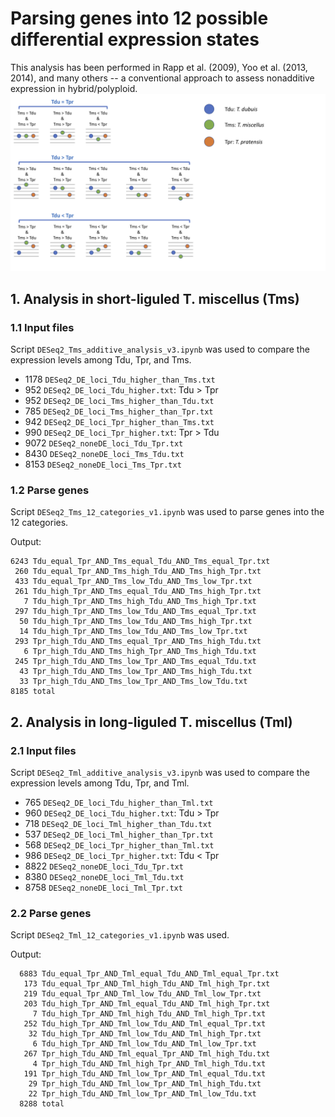 # Parsing genes into 12 possible differential expression states
This analysis has been performed in Rapp et al. (2009), Yoo et al. (2013, 2014), and many others -- a conventional approach to assess nonadditive expression in hybrid/polyploid.
![12 categories](https://github.com/GatorShan/Tragopogon-Inflorescence-RNA-seq-Analysis/blob/master/Differential_expression_analysis/12_possible_differential_exp_states/images/12_categories.png)
## 1. Analysis in short-liguled T. miscellus (Tms)
### 1.1 Input files
Script `DESeq2_Tms_additive_analysis_v3.ipynb` was used to compare the expression levels among Tdu, Tpr, and Tms.

  - 1178 `DESeq2_DE_loci_Tdu_higher_than_Tms.txt`
  - 952 `DESeq2_DE_loci_Tdu_higher.txt`: Tdu > Tpr
  - 952 `DESeq2_DE_loci_Tms_higher_than_Tdu.txt`
  - 785 `DESeq2_DE_loci_Tms_higher_than_Tpr.txt`
  - 942 `DESeq2_DE_loci_Tpr_higher_than_Tms.txt`
  - 990 `DESeq2_DE_loci_Tpr_higher.txt`: Tpr > Tdu
  - 9072 `DESeq2_noneDE_loci_Tdu_Tpr.txt`
  - 8430 `DESeq2_noneDE_loci_Tms_Tdu.txt`
  - 8153 `DESeq2_noneDE_loci_Tms_Tpr.txt`
### 1.2 Parse genes
Script `DESeq2_Tms_12_categories_v1.ipynb` was used to parse genes into the 12 categories.

Output:
```
6243 Tdu_equal_Tpr_AND_Tms_equal_Tdu_AND_Tms_equal_Tpr.txt
 260 Tdu_equal_Tpr_AND_Tms_high_Tdu_AND_Tms_high_Tpr.txt
 433 Tdu_equal_Tpr_AND_Tms_low_Tdu_AND_Tms_low_Tpr.txt
 261 Tdu_high_Tpr_AND_Tms_equal_Tdu_AND_Tms_high_Tpr.txt
   7 Tdu_high_Tpr_AND_Tms_high_Tdu_AND_Tms_high_Tpr.txt
 297 Tdu_high_Tpr_AND_Tms_low_Tdu_AND_Tms_equal_Tpr.txt
  50 Tdu_high_Tpr_AND_Tms_low_Tdu_AND_Tms_high_Tpr.txt
  14 Tdu_high_Tpr_AND_Tms_low_Tdu_AND_Tms_low_Tpr.txt
 293 Tpr_high_Tdu_AND_Tms_equal_Tpr_AND_Tms_high_Tdu.txt
   6 Tpr_high_Tdu_AND_Tms_high_Tpr_AND_Tms_high_Tdu.txt
 245 Tpr_high_Tdu_AND_Tms_low_Tpr_AND_Tms_equal_Tdu.txt
  43 Tpr_high_Tdu_AND_Tms_low_Tpr_AND_Tms_high_Tdu.txt
  33 Tpr_high_Tdu_AND_Tms_low_Tpr_AND_Tms_low_Tdu.txt
8185 total
```

## 2. Analysis in long-liguled T. miscellus (Tml)
### 2.1 Input files
Script `DESeq2_Tml_additive_analysis_v3.ipynb` was used to compare the expression levels among Tdu, Tpr, and Tml.

  - 765 `DESeq2_DE_loci_Tdu_higher_than_Tml.txt`
  - 960 `DESeq2_DE_loci_Tdu_higher.txt`: Tdu > Tpr
  - 718 `DESeq2_DE_loci_Tml_higher_than_Tdu.txt`
  - 537 `DESeq2_DE_loci_Tml_higher_than_Tpr.txt`
  - 568 `DESeq2_DE_loci_Tpr_higher_than_Tml.txt`
  - 986 `DESeq2_DE_loci_Tpr_higher.txt`: Tdu < Tpr
  - 8822 `DESeq2_noneDE_loci_Tdu_Tpr.txt`
  - 8380 `DESeq2_noneDE_loci_Tml_Tdu.txt`
  - 8758 `DESeq2_noneDE_loci_Tml_Tpr.txt`

### 2.2 Parse genes
Script `DESeq2_Tml_12_categories_v1.ipynb` was used.

Output:
```
  6883 Tdu_equal_Tpr_AND_Tml_equal_Tdu_AND_Tml_equal_Tpr.txt
   173 Tdu_equal_Tpr_AND_Tml_high_Tdu_AND_Tml_high_Tpr.txt
   219 Tdu_equal_Tpr_AND_Tml_low_Tdu_AND_Tml_low_Tpr.txt
   203 Tdu_high_Tpr_AND_Tml_equal_Tdu_AND_Tml_high_Tpr.txt
     7 Tdu_high_Tpr_AND_Tml_high_Tdu_AND_Tml_high_Tpr.txt
   252 Tdu_high_Tpr_AND_Tml_low_Tdu_AND_Tml_equal_Tpr.txt
    32 Tdu_high_Tpr_AND_Tml_low_Tdu_AND_Tml_high_Tpr.txt
     6 Tdu_high_Tpr_AND_Tml_low_Tdu_AND_Tml_low_Tpr.txt
   267 Tpr_high_Tdu_AND_Tml_equal_Tpr_AND_Tml_high_Tdu.txt
     4 Tpr_high_Tdu_AND_Tml_high_Tpr_AND_Tml_high_Tdu.txt
   191 Tpr_high_Tdu_AND_Tml_low_Tpr_AND_Tml_equal_Tdu.txt
    29 Tpr_high_Tdu_AND_Tml_low_Tpr_AND_Tml_high_Tdu.txt
    22 Tpr_high_Tdu_AND_Tml_low_Tpr_AND_Tml_low_Tdu.txt
  8288 total
```
